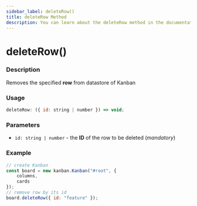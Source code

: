 ```yaml
---
sidebar_label: deleteRow()
title: deleteRow Method
description: You can learn about the deleteRow method in the documentation of the DHTMLX JavaScript Kanban library. Browse developer guides and API reference, try out code examples and live demos, and download a free 30-day evaluation version of DHTMLX Kanban.
---
```


# deleteRow()

### Description

Removes the specified **row** from datastore of Kanban

### Usage

~~~jsx {}
deleteRow: ({ id: string | number }) => void;
~~~

### Parameters

- `id: string | number` - the **ID** of the row to be deleted (*mandatory*)

### Example

~~~jsx {7}
// create Kanban
const board = new kanban.Kanban("#root", {
	columns,
	cards
});
// remove row by its id
board.deleteRow({ id: "feature" });
~~~
